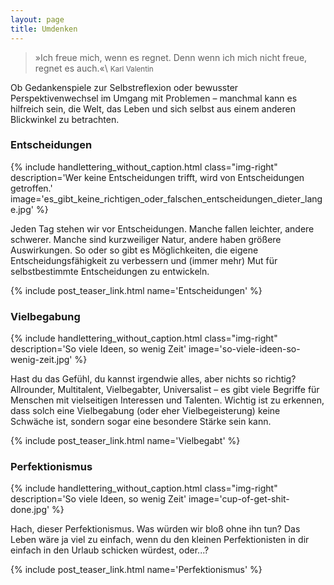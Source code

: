 ```yaml
---
layout: page
title: Umdenken
---
```


>»Ich freue mich, wenn es regnet. Denn wenn ich mich nicht freue, regnet es auch.«\\
<small>Karl Valentin</small>

Ob Gedankenspiele zur Selbstreflexion oder bewusster Perspektivenwechsel im
Umgang mit Problemen – manchmal kann es hilfreich sein, die Welt, das Leben und
sich selbst aus einem anderen Blickwinkel zu betrachten.

### Entscheidungen

{% include handlettering_without_caption.html
  class="img-right"
  description='Wer keine Entscheidungen trifft, wird von Entscheidungen getroffen.'
  image='es_gibt_keine_richtigen_oder_falschen_entscheidungen_dieter_lange.jpg'
%}


Jeden Tag stehen wir vor Entscheidungen. Manche fallen leichter, andere
schwerer. Manche sind kurzweiliger Natur, andere haben größere Auswirkungen. So
oder so gibt es Möglichkeiten, die eigene Entscheidungsfähigkeit zu verbessern
und (immer mehr) Mut für selbstbestimmte Entscheidungen zu entwickeln.

{% include post_teaser_link.html name='Entscheidungen' %}

### Vielbegabung

{% include handlettering_without_caption.html
  class="img-right"
  description='So viele Ideen, so wenig Zeit'
  image='so-viele-ideen-so-wenig-zeit.jpg'
%}

Hast du das Gefühl, du kannst irgendwie alles, aber nichts so richtig?
Allrounder, Multitalent, Vielbegabter, Universalist – es gibt viele Begriffe für
Menschen mit vielseitigen Interessen und Talenten. Wichtig ist zu erkennen, dass
solch eine Vielbegabung (oder eher Vielbegeisterung) keine Schwäche ist, sondern
sogar eine besondere Stärke sein kann.

{% include post_teaser_link.html name='Vielbegabt' %}

### Perfektionismus

{% include handlettering_without_caption.html
  class="img-right"
  description='So viele Ideen, so wenig Zeit'
  image='cup-of-get-shit-done.jpg'
%}

Hach, dieser Perfektionismus. Was würden wir bloß ohne ihn tun?
Das Leben wäre ja viel zu einfach, wenn du den kleinen Perfektionisten in dir
einfach in den Urlaub schicken würdest, oder...?

{% include post_teaser_link.html name='Perfektionismus' %}
